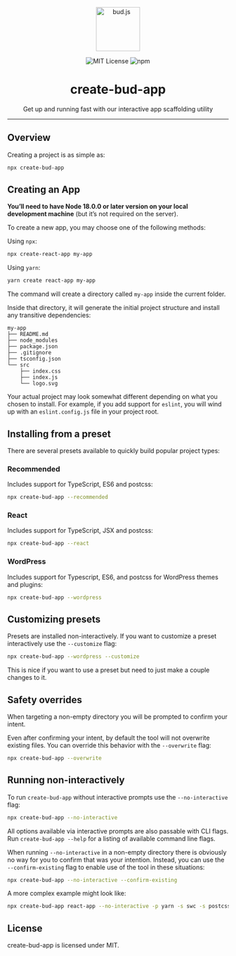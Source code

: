 <p align="center"><img src="https://cdn.roots.io/app/uploads/logo-bud.svg" height="100" alt="bud.js" /></p>

<p align="center">
  <img alt="MIT License" src="https://img.shields.io/github/license/roots/bud?color=%23525ddc&style=flat-square" />
  <img alt="npm" src="https://img.shields.io/npm/v/@roots/bud.svg?color=%23525ddc&style=flat-square" />
</p>

<h1 align="center"><strong>create-bud-app</strong></h1>

<p align="center">
  Get up and running fast with our interactive app scaffolding utility
</p>

---

## Overview

Creating a project is as simple as:

```sh
npx create-bud-app
```

## Creating an App

**You’ll need to have Node 18.0.0 or later version on your local development machine** (but it’s not required on the server).

To create a new app, you may choose one of the following methods:

Using `npx`:

```sh
npx create-react-app my-app
```

Using `yarn`:

```sh
yarn create react-app my-app
```

The command will create a directory called `my-app` inside the current folder.

Inside that directory, it will generate the initial project structure and install any transitive dependencies:

```
my-app
├── README.md
├── node_modules
├── package.json
├── .gitignore
├── tsconfig.json
└── src
    ├── index.css
    ├── index.js
    └── logo.svg
```

Your actual project may look somewhat different depending on what you chosen to install. For example, if you add support for `eslint`, you will wind up with an `eslint.config.js` file in your project root.

## Installing from a preset

There are several presets available to quickly build popular project types:

### Recommended

Includes support for TypeScript, ES6 and postcss:

```sh
npx create-bud-app --recommended
```

### React

Includes support for TypeScript, JSX and postcss:

```sh
npx create-bud-app --react
```

### WordPress

Includes support for Typescript, ES6, and postcss for WordPress themes and plugins:

```sh
npx create-bud-app --wordpress
```

## Customizing presets

Presets are installed non-interactively. If you want to customize a preset interactively use the `--customize` flag:

```sh
npx create-bud-app --wordpress --customize
```

This is nice if you want to use a preset but need to just make a couple changes to it.

## Safety overrides

When targeting a non-empty directory you will be prompted to confirm your intent.

Even after confirming your intent, by default the tool will not overwrite existing files. You can override this behavior with the `--overwrite` flag:

```sh
npx create-bud-app --overwrite
```

## Running non-interactively

To run `create-bud-app` without interactive prompts use the `--no-interactive` flag:

```sh
npx create-bud-app --no-interactive
```

All options available via interactive prompts are also passable with CLI flags. Run `create-bud-app --help` for a listing of available command line flags.

When running `--no-interactive` in a non-empty directory there is obviously no way for you to confirm that was your intention. Instead, you can use the `--confirm-existing` flag to enable use of the tool in these situations:

```sh
npx create-bud-app --no-interactive --confirm-existing
```

A more complex example might look like:

```sh
npx create-bud-app react-app --no-interactive -p yarn -s swc -s postcss -s react -d redux
```

## License

create-bud-app is licensed under MIT.

